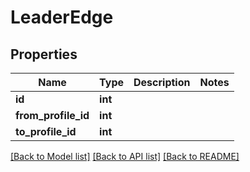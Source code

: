 # LeaderEdge

## Properties
Name | Type | Description | Notes
------------ | ------------- | ------------- | -------------
**id** | **int** |  |
**from_profile_id** | **int** |  |
**to_profile_id** | **int** |  |

[[Back to Model list]](../README.md#documentation-for-models) [[Back to API list]](../README.md#documentation-for-api-endpoints) [[Back to README]](../README.md)

